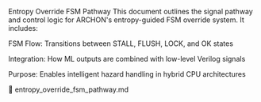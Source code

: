 Entropy Override FSM Pathway
This document outlines the signal pathway and control logic for ARCHON's entropy-guided FSM override system. It includes:

FSM Flow: Transitions between STALL, FLUSH, LOCK, and OK states

Integration: How ML outputs are combined with low-level Verilog signals

Purpose: Enables intelligent hazard handling in hybrid CPU architectures

📄 entropy_override_fsm_pathway.md


